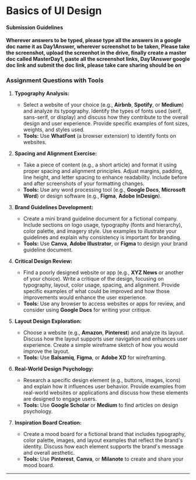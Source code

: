 # Basics of UI Design

#### Submission Guidelines

**Wherever answers to be typed, please type all the answers in a google doc name it as Day1Answer, wherever screenshot to be taken, Please take the screenshot, upload the screenhot in the drive, finally create a master doc called MasterDay1, paste all the screenshot links, Day1Answer google doc link and submit the doc link, please take care sharing should be on**

### **Assignment Questions with Tools**

1. **Typography Analysis:**

   - Select a website of your choice (e.g., **Airbnb**, **Spotify**, or **Medium**) and analyze its typography. Identify the types of fonts used (serif, sans-serif, or display) and discuss how they contribute to the overall design and user experience. Provide specific examples of font sizes, weights, and styles used.
   - **Tools:** Use **WhatFont** (a browser extension) to identify fonts on websites.

2. **Spacing and Alignment Exercise:**

   - Take a piece of content (e.g., a short article) and format it using proper spacing and alignment principles. Adjust margins, padding, line height, and letter spacing to enhance readability. Include before and after screenshots of your formatting changes.
   - **Tools:** Use any word processing tool (e.g., **Google Docs**, **Microsoft Word**) or design software (e.g., **Figma**, **Adobe InDesign**).

3. **Brand Guidelines Development:**

   - Create a mini brand guideline document for a fictional company. Include sections on logo usage, typography (fonts and hierarchy), color palette, and imagery style. Use examples to illustrate your guidelines and explain why consistency is important for branding.
   - **Tools:** Use **Canva**, **Adobe Illustrator**, or **Figma** to design your brand guideline document.

4. **Critical Design Review:**

   - Find a poorly designed website or app (e.g., **XYZ News** or another of your choice). Write a critique of the design, focusing on typography, layout, color usage, spacing, and alignment. Provide specific examples of what could be improved and how those improvements would enhance the user experience.
   - **Tools:** Use any browser to access websites or apps for review, and consider using **Google Docs** for writing your critique.

5. **Layout Design Exploration:**

   - Choose a website (e.g., **Amazon**, **Pinterest**) and analyze its layout. Discuss how the layout supports user navigation and enhances user experience. Create a simple wireframe sketch of how you would improve the layout.
   - **Tools:** Use **Balsamiq**, **Figma**, or **Adobe XD** for wireframing.

6. **Real-World Design Psychology:**

   - Research a specific design element (e.g., buttons, images, icons) and explain how it influences user behavior. Provide examples from real-world websites or applications and discuss how these elements are designed to engage users.
   - **Tools:** Use **Google Scholar** or **Medium** to find articles on design psychology.

7. **Inspiration Board Creation:**
   - Create a mood board for a fictional brand that includes typography, color palette, images, and layout examples that reflect the brand's identity. Discuss how each element supports the brand's message and overall aesthetic.
   - **Tools:** Use **Pinterest**, **Canva**, or **Milanote** to create and share your mood board.

---
